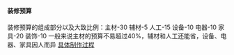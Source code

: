 #### 装修预算
装修预算的组成部分以及大致比例：主材-30 辅材-5 人工-15 设备-10 电器-10 家具-20 装饰-10
一般来说主材的预算不易超过40%，辅材和人工还能省，设备、电器、家具因人而异
[具体制作过程](https://m.haohaozhu.com/blank/00000jb050002vuu.html?hz_dev=ios&hz_share_plfm=wx&hz_share_uid=1382046)

